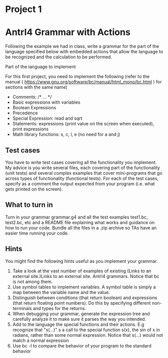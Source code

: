 # Project 1
# Antrl4 Grammar with Actions

Following the example we had in class, write a grammar for the part of the language specified below with embedded actions that allow the language to be recognized and the calculation to be performed.

Part of the language to implement

For this first project, you need to implement the following (refer to the manual ( https://www.gnu.org/software/bc/manual/html_mono/bc.html ) for sections with the same name)

* Comments: /* ... */
* Basic expressions with variables
* Boolean Expressions
* Precedence
* Special Expression: read and sqrt
* Statements: expressions (print value on the screen when executed), print expressions
* Math library functions: s, c, l, e (no need for a and j)


## Test cases

You have to write test cases covering all the functionality you implement. My advice is you write several files, each covering part of the functionality (unit tests) and several complex examples that cover mini-programs that go across types of functionality (functional tests). For each of the test cases, specify as a comment the output expected from your program (i.e. what gets printed on the screen).

## What to turn in

Turn in your grammar grammar.g4 and all the test examples test1.bc, test2.bc, etc and a README file explaining what works and guidance on how to run your code. Bundle all the files in a .zip archive so TAs have an easier time running your code. 

## Hints

You might find the following hints useful as you implement your grammar.

1. Take a look at the vast number of examples of existing (Links to an external site.)Links to an external site. Antrl4 grammars. Notice that bc is not among them.
2. Use symbol tables to implement variables. A symbol table is simply a map between the variable name and the value. 
3. Distinguish between conditions (that return boolean) and expressions (that return floating point numbers). Do this by specifying different non-terminals and types for the returns. 
4. When debugging your grammar, generate the expression tree and carefully analyze it to make sure it parses the way you intended.
5. Add to the language the special functions and their actions. E.g recognize that "s(...)" s a call to the special function s(x), the sin of x in radians, rather than some normal expression. Notice that s(...) would not match a normal expression
6. Use bc -l to compare the behavior of your program to the standard behavior
 
